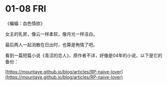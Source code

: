 # 01-08 FRI

《蝙蝠：血色情欲》

女主的乳房，像云一样柔软，像月光一样洁白。

最后两人一起消散在日出时，也算是殉情了吧。



看到一篇短篇小说《青涩的恋人》，原作者不详，好像是04年的小说，以下是它的备份：

&#x20;[https://mountaye.github.io/blog/articles/RP-naive-lover](https://mountaye.github.io/blog/articles/RP-naive-lover)
